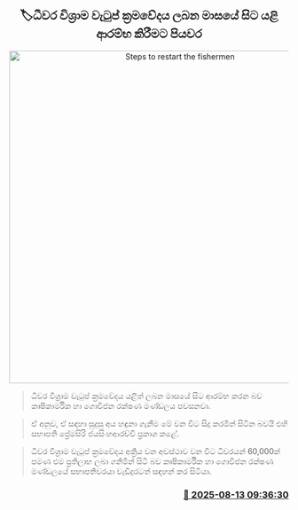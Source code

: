 <p align='center'><b><h2 align='center' title='Steps to restart the fishermen's pension system from next month'>🏷ධීවර විශ්‍රාම වැටුප් ක්‍රමවේදය ලබන මාසයේ සිට යළි ආරම්භ කිරීමට පියවර</h2></b></p>
<p align='center'><img src='https://helakuru.sgp1.cdn.digitaloceanspaces.com/esana/images/lib/bort-85.jpg' width='600' alt='Steps to restart the fishermen's pension system from next month'></p>

> ධීවර විශ්‍රාම වැටුප් ක්‍රමවේදය යළිත් ලබන මාසයේ සිට ආරම්භ කරන බව කෘෂිකාර්මික හා ගොවිජන රක්ෂණ මණ්ඩලය පවසනවා.

> ඒ අනුව, ඒ සඳහා සුදුසු අය හඳුනා ගැනීම මේ වන විට සිදු කරමින් සිටින බවයි එහි සභාපති ප්‍රේමසිරි ජයසිංහආරච්චි ප්‍රකාශ කළේ.

> ධීවර විශ්‍රාම වැටුප් ක්‍රමවේදය අක්‍රිය වන අවස්ථාව වන විට ධීවරයන් 60,000ක් පමණ එම ප්‍රතිලාභ ලබා ගනිමින් සිටි බව කෘෂිකාර්මික හා ගොවිජන රක්ෂණ මණ්ඩලයේ සභාපතිවරයා වැඩිදුරටත් සඳහන් කර සි‍ටියා.



<h3 align='right'><a href='https://www.helakuru.lk/esana/p/112656/'>📅 2025-08-13 09:36:30</a></h3>
